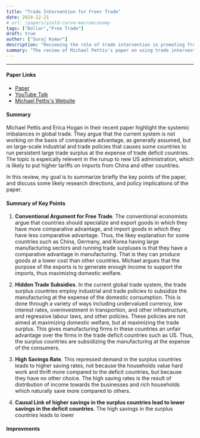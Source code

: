 ```yaml
---
title: "Trade Intervention for Freer Trade"
date: 2024-12-21
# url: /papers/yield-curve-macroeconomy
tags: ["Dollar","Free Trade"]
draft: true
author: ["Suraj Kumar"]
description: "Reviewing the role of trade intervention in promoting free trade."
summary: "The review of Michael Pettis's paper on using trade intervention to promote free trade."
---
```


--- 
#### Paper Links
+ [Paper](https://carnegieendowment.org/research/2024/10/trade-intervention-for-freer-trade?lang=en)
+ [YouTube Talk](https://www.youtube.com/live/TIr94Ehn-OI?si=su-3zf3Rmj7jRbSc)
+ [Michael Pettis's Website](https://carnegieendowment.org/people/michael-pettis?lang=en)


#### Summary

Michael Pettis and Erica Hogan in their recent paper highlight the systemic imbalances in global trade. They argue that the current system is not working on the basis of comparative advantage, as generally assumed, but on large-scale industrial and trade policies that causes some countries to run persistent large trade surplus at the expense of trade deficit countries. The topic is espeically relevent in the runup to new US administration, which is likely to put higher tariffs on imports from China and other countries. 

In this review, my goal is to summarize briefly the key points of the paper, and discuss some likely research directions, and policy implications of the paper.

#### Summary of Key Points

1. **Conventional Argument for Free Trade**. The conventional economists argue that countries should specialize and export goods in which they have more comparative advantage, and import goods in which they have less comparative advantage. Thus, the likey explanation for some countries such as China, Germany, and Korea having large manufacturing sectors and running trade surpluses is that they have a comparative advantage in manufacturing. That is they can produce goods at a lower cost than other countries. Michael argues that the purpose of the exports is to generate enough income to support the imports, thus maximizing domestic welfare.

2. **Hidden Trade Subsidies**. In the current global trade system, the trade surplus countries employ industrial and trade policies to subsidize the manufacturing at the expense of the domestic consumption. This is done through a variety of ways including undervalued currency, low interest rates, overinvestment in transportion, and other infrastructure, and regressive labour laws, and other policies. These policies are not aimed at maximizing domestic welfare, but at maximizing the trade surplus. This gives manufacturing firms in these countries an unfair advantage over the firms in the trade deficit countries such as US. Thus, the surplus countries are subsidizing the manufacturing at the expense of the consumers. 

3. **High Savings Rate**. This repressed demand in the surplus countries leads to higher saving rates, not because the households value hard work and thrift more compared to the deficit countries, but because they have no other choice. The high saving rates is the result of distribution of income towards the businesses and rich households which naturally save more compared to others. 

4. **Causal Link of higher savings in the surplus countries lead to lower savings in the deficit countries**. The high savings in the surplus countries leads to lower 





#### Improvments







